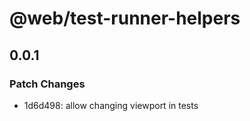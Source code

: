 # @web/test-runner-helpers

## 0.0.1
### Patch Changes

- 1d6d498: allow changing viewport in tests
